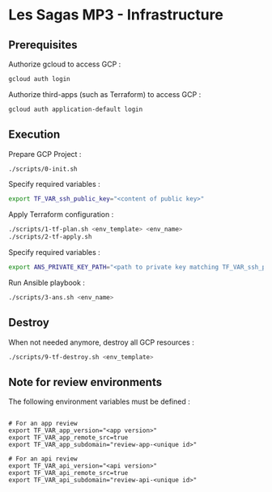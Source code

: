 # Les Sagas MP3 - Infrastructure

## Prerequisites

Authorize gcloud to access GCP :

```bash
gcloud auth login
```

Authorize third-apps (such as Terraform) to access GCP :

```bash
gcloud auth application-default login
```

## Execution

Prepare GCP Project :

```bash
./scripts/0-init.sh
```

Specify required variables :

```bash
export TF_VAR_ssh_public_key="<content of public key>"
```

Apply Terraform configuration :

```bash
./scripts/1-tf-plan.sh <env_template> <env_name>
./scripts/2-tf-apply.sh
```

Specify required variables :

```bash
export ANS_PRIVATE_KEY_PATH="<path to private key matching TF_VAR_ssh_public_key>"
```

Run Ansible playbook :

```bash
./scripts/3-ans.sh <env_name>
```

## Destroy

When not needed anymore, destroy all GCP resources :

```bash
./scripts/9-tf-destroy.sh <env_template>
```

## Note for review environments

The following environment variables must be defined :

```

# For an app review
export TF_VAR_app_version="<app version>"
export TF_VAR_app_remote_src=true
export TF_VAR_app_subdomain="review-app-<unique id>"

# For an api review
export TF_VAR_api_version="<api version>"
export TF_VAR_api_remote_src=true
export TF_VAR_api_subdomain="review-api-<unique id>"

```